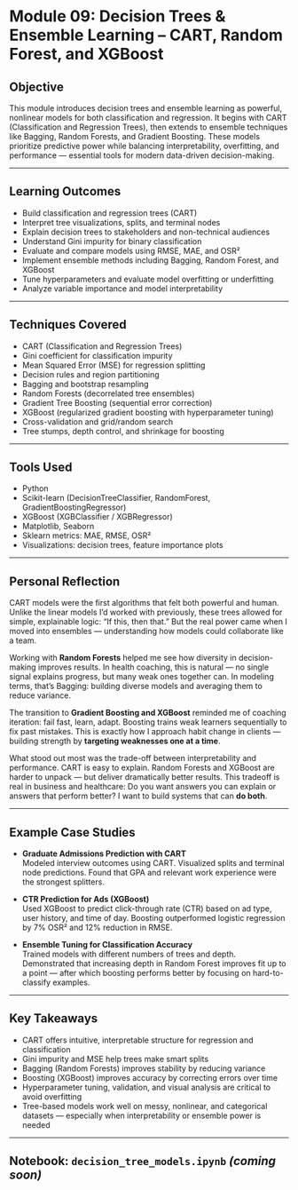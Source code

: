 # Module 09: Decision Trees & Ensemble Learning – CART, Random Forest, and XGBoost

## Objective  
This module introduces decision trees and ensemble learning as powerful, nonlinear models for both classification and regression. It begins with CART (Classification and Regression Trees), then extends to ensemble techniques like Bagging, Random Forests, and Gradient Boosting. These models prioritize predictive power while balancing interpretability, overfitting, and performance — essential tools for modern data-driven decision-making.

---

## Learning Outcomes  
- Build classification and regression trees (CART)  
- Interpret tree visualizations, splits, and terminal nodes  
- Explain decision trees to stakeholders and non-technical audiences  
- Understand Gini impurity for binary classification  
- Evaluate and compare models using RMSE, MAE, and OSR²  
- Implement ensemble methods including Bagging, Random Forest, and XGBoost  
- Tune hyperparameters and evaluate model overfitting or underfitting  
- Analyze variable importance and model interpretability  

---

## Techniques Covered  
- CART (Classification and Regression Trees)  
- Gini coefficient for classification impurity  
- Mean Squared Error (MSE) for regression splitting  
- Decision rules and region partitioning  
- Bagging and bootstrap resampling  
- Random Forests (decorrelated tree ensembles)  
- Gradient Tree Boosting (sequential error correction)  
- XGBoost (regularized gradient boosting with hyperparameter tuning)  
- Cross-validation and grid/random search  
- Tree stumps, depth control, and shrinkage for boosting  

---

## Tools Used  
- Python  
- Scikit-learn (DecisionTreeClassifier, RandomForest, GradientBoostingRegressor)  
- XGBoost (XGBClassifier / XGBRegressor)  
- Matplotlib, Seaborn  
- Sklearn metrics: MAE, RMSE, OSR²  
- Visualizations: decision trees, feature importance plots  

---

## Personal Reflection

CART models were the first algorithms that felt both powerful and human. Unlike the linear models I’d worked with previously, these trees allowed for simple, explainable logic: “If this, then that.” But the real power came when I moved into ensembles — understanding how models could collaborate like a team.

Working with **Random Forests** helped me see how diversity in decision-making improves results. In health coaching, this is natural — no single signal explains progress, but many weak ones together can. In modeling terms, that’s Bagging: building diverse models and averaging them to reduce variance.

The transition to **Gradient Boosting and XGBoost** reminded me of coaching iteration: fail fast, learn, adapt. Boosting trains weak learners sequentially to fix past mistakes. This is exactly how I approach habit change in clients — building strength by **targeting weaknesses one at a time**.

What stood out most was the trade-off between interpretability and performance. CART is easy to explain. Random Forests and XGBoost are harder to unpack — but deliver dramatically better results. This tradeoff is real in business and healthcare: Do you want answers you can explain or answers that perform better? I want to build systems that can **do both**.

---

## Example Case Studies  
- **Graduate Admissions Prediction with CART**  
  Modeled interview outcomes using CART. Visualized splits and terminal node predictions. Found that GPA and relevant work experience were the strongest splitters.

- **CTR Prediction for Ads (XGBoost)**  
  Used XGBoost to predict click-through rate (CTR) based on ad type, user history, and time of day. Boosting outperformed logistic regression by 7% OSR² and 12% reduction in RMSE.

- **Ensemble Tuning for Classification Accuracy**  
  Trained models with different numbers of trees and depth. Demonstrated that increasing depth in Random Forest improves fit up to a point — after which boosting performs better by focusing on hard-to-classify examples.

---

## Key Takeaways  
- CART offers intuitive, interpretable structure for regression and classification  
- Gini impurity and MSE help trees make smart splits  
- Bagging (Random Forests) improves stability by reducing variance  
- Boosting (XGBoost) improves accuracy by correcting errors over time  
- Hyperparameter tuning, validation, and visual analysis are critical to avoid overfitting  
- Tree-based models work well on messy, nonlinear, and categorical datasets — especially when interpretability or ensemble power is needed

---

## Notebook: `decision_tree_models.ipynb` *(coming soon)*
